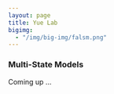 ```yaml
---
layout: page
title: Yue Lab
bigimg:
  - "/img/big-img/falsm.png"
---
```


### Multi-State Models
Coming up ...
